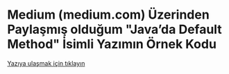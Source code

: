 # Medium (medium.com) Üzerinden Paylaşmış olduğum "Java’da Default Method" İsimli Yazımın Örnek Kodu

[Yazıya ulaşmak için tıklayın](https://metinalniacik.medium.com/javada-default-method-bb2a276aafe9)
